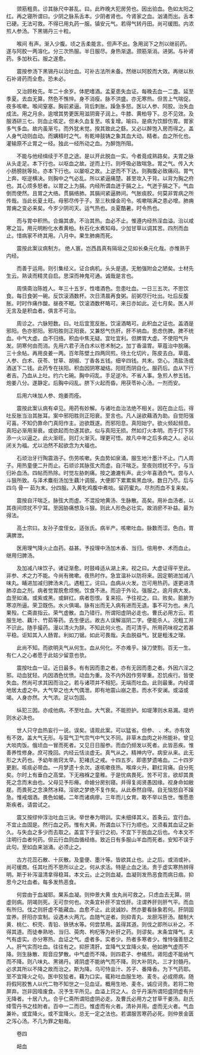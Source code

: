 <!-- { "loadSidebar": true } -->
　　颈筋粗贲。诊其脉尺中甚乱。曰。此昨晚大犯房劳也。因出验血。色如太阳之红。再之寝所谓曰。少阴之脉系舌本。少阴者肾也。今肾家之血。汹涌而出。舌本已硬。无法可救。不得已用丸药一服。镇安元气。若得气转丹田。尚可缓图。内浓煎人参汤。下黑锡丹三十粒。

　　喉间 有声。渐入少腹。顷之舌柔能言。但声不出。急用润下之剂以继前药。遂与阿胶一两溶化。分三次热服。半日服尽。身热渐退。颈筋渐消。进粥。与补肾药。多加秋石。服之遂愈。

　　震按参汤下黑锡丹以治吐血。可补古法所未备。然继以阿胶而大效。再继以秋石补肾药而全愈。恐未必。

　　又治顾枚先。年二十余岁。体肥嗜酒。孟夏患失血证。每晚去血一二盏。延至季夏。去血无算。然色不憔悴。身不消瘦。脉不洪盛。亦无寒热。但苦上气喘促。夜多咳嗽。喉间窒塞。胸前紧逼。背后刺胀。躁急多怒。医以人参、阿胶。治失血成法。用之月余。逾增其势更医用滋阴膏子润上。牛膝、黄柏导下。总不见效。及服酒研三七。则血止咳定。但未久血复至。咳复增。喻曰。是病为饮醇伤胃。胃家多气多血。故内虽渐亏。而外犹未觉。揆其致此之繇。又必以醉饱入房而得之。盖人身气动则血动。而媾精时之气。有乾坤鼓铸之象其血大动。精者。血之所化也。灌输原不止胃之一经。独此一经所动之血。为醉饱所阻。

　　不能与他经缉续于不息之途。是以开此脱血一实。今者竟成熟路矣。夫胃之脉从头走足。本下行也。以呕血之故。逆而上行。则呼吸必致喘急。胃之气。传入大小肠膀胱等处。亦本下行也。以屡呕之故。上逆而不下达。则胸腹必致痛闷。胃气上奔。呕逆横决。则胸中之气必乱。所以紧逼痛楚。甚至攻入于背。以背为胸之府也。其心烦多怒者。以胃之上为膈。内经所谓血迸于膈之上。气迸于膈之下。气血倒而使然。且胃之大络。贯膈络肺。其膈间紧逼肺间。气胀痰胶。何莫非胃病之所传哉。当此长夏土旺。母邪尽传于子。至三秋燥金司令。咳嗽喘满之患必增。肺痈胃痈之变必来矣。今岁少阴司天。运气热也。炎夏酷暑。时令热也。

　　而与胃中积热。合煽其虐。不治其热。血必不止。惟遵内经热淫血溢。治以咸寒之旨。用元明粉化水煮黄柏。秋石化水煮知母。少加甘草以调其苦。四剂而血止。惜病家不终其用。八月中。果生肺痈而死。

　　震按此案议病制方。 绝人寰。岂西昌真有隔垣之见如长桑元化哉。亦惟熟于内经。

　　而善于运用。则引集经义。证合病机。头头是道。无勉强附会之陋矣。士材先生云。熟读而精灵自启。思深而神鬼可通。诚哉是言也。

　　周慎斋治陈姓人。年三十五岁。性嗜酒色。忽患吐血。一日三五次。不思饮食。每日食粥一碗。反饮滚酒数杯。次日清晨再食粥。前粥尽行吐出。吐后反腹胀。时时作痛作酸。昼夜不眠。饮滚酒数杯略可。来日亦如此。近七月矣。医人并无言及是积血者。俱言不可治。

　　周诊之。六脉短数。曰。吐后宜宽反胀。饮滚酒略可。此积血之证也。盖酒是邪阳。色亦邪阳。邪阳胜则正阳衰。又兼怒气伤肝。肝不纳血。思虑伤脾。脾不统血。中气大虚。血不归络。积血中焦无疑。宜吐宜利。但脾胃大虚。不使阳气升发。阴寒何由而消。先用六君子汤白术以苍术制之。加丁香温胃。草蔻治中脘痛。三十余帖。再用良姜一两。百年陈壁土四两同煎。待土化切片。陈皮去白。草蔻、人参、白术、茯苓、甘草、胡椒、丁香各五钱。细辛四钱。共末。空心。清盐汤或酒送下二钱。此药专在扶阳。积血因阴寒凝结。阳旺而阴自化。服药后。血从下行者吉。乃血从上吐。约六七碗。胸中闷乱。手足逆冷。不省人事。急煎人参五钱。炮姜八分。遂静定。后胸中闷乱。脐下火起而昏。用茯苓补心汤。一剂而安。

　　后用六味加人参、炮姜而痊。

　　震按此案认病有卓见。用药有妙解。与诸吐血治法绝不相关。因在血止后。得吐反胀当治其胀耳。案中邪阳胜则正阳衰。至言也。凡人逞欲藉酒为助。自觉阳强可喜。不知仍靠命门真阳作主。迨欲既遂。而邪阳息。真阳始宁。欲火频起频息。真阳必渐用渐衰。或欲起而勿遂其欲。似与真阳无损。然如灯火本明。而于灯下另添一火以逼之。此火渐旺。则灯火渐灭。理更可悟。故凡中年之后多病之人。必以闭关为福。尤以泊然不起欲念为大福也。

　　石顽治牙行陶震涵子。伤劳咳嗽。失血势如泉涌。服生地汁墨汁不止。门人周子。用热童便二升而止。石顽诊其脉弦大而虚。自汗喘乏。至夜则烦扰不宁。与当归补血汤。四帖而热除。时觉左胁刺痛。按之漉漉有声。此少年喜酒负气。尝与人斗狠所致。与泽术麋衔汤加生藕汁调服。大便即下累累紫黑血块。数日乃尽。后与四乌 骨一 茹为末。分四服。入黄牝鸡腹中煮啖。留药蜜丸。尽剂而血不复来矣。

　　震按自汗喘乏。脉弦大而虚。不混投地黄汤、生脉散。高矣。用补血汤者。以其夜间烦扰不宁耳。至因胁痛想及斗狠。则此人形色必壮实。故消瘀不补益。最为得法。

　　高士宗曰。友孙子度侄女。适张氏。病半产。咳嗽吐血。脉数而涩。色白。胃满脾泄。

　　医用理气降火止血药。益甚。予投理中汤加木香、当归。倍用参、术而血止。继用归脾汤。

　　及加减八味饮子。诸证渐愈。时鼓峰适从湖上来。视之曰。大虚证得平至此。非参、术之力不能。今尚有微嗽。夜热时作。急宜温补以防将来。因定朝进加减八味丸。晡进加减归脾汤未几。遇粗工。诧曰。血病从火发。岂可用热药。遂更进清肺凉血之剂。病者觉胃脘愈烦惋。饮食不进。而迫于外论。强服之。逾月病大发。血至如涌。或紫或黑。或鲜红。病者怨恨。复来招。予往视之。曰。败矣。脏腑为寒凉所逼。荣卫既伤。水火俱竭。脉有出而无入病有进而无退。事不可为也。未几果殁。仁斋直指云。荣气虚散。血乃错行。所谓阳虚阴必走也。曹氏必用方云。若服生地、藕汁、竹茹等药。去生便远。故古人误解滋阴二字。便能杀人。况粗工并不识此。随手撮药。漫以清火为辞。不知此何火也。而可清乎。所用药味视之若甚平稳。讵知其入人肠胃。利如刀锯。如此可畏哉。夫血脱益气。犹是粗浅之理。

　　此尚不知。而欲明夫气从何生。血从何化。不亦难乎。操刀使割。百无一生。有仁人之心者愿于此姑少留意也欤。

　　震按吐血一证。近日最多。有有因而患之者。亦有无因而患之者。外因六淫之邪。动血犹轻。内因酒色忧愤。动血为重。及不内外因作劳举重。忍饥疾行。皆使失血。然尚可求其因而治之。若与诸项并不相犯。无端而吐血。此则最重。内经谓地居太虚之中。大气举之也大气偶泄。即有地震山崩之患。而水不安澜。或溢或竭。人身亦然。大气浓。足以包固。

　　纵犯三因。亦成他病。不至吐血。大气衰。不能担护。如堤薄则水易漏。堤坍则水必决也。

　　世人只守血热妄行一说。误矣。请观此案。可以猛省。但参、 、术。亦有效有不效。盖大气无形。与营气卫气宗气中气又不同。非草木血肉之补所能补。曾见大啖肉饭。俄顷血一冒而死者。又见日日服参。而血仍频发以死者。此皆恶疾。惟善养性修身。庶可挽回。内经云恬淡虚无。真气从之。精神内守。病安从来。此无形之大药也。予幼年凿窍太早。犯褚氏之戒。十四五岁。即患梦遗咯血。二十四岁更剧。咳痰必带血。一月梦遗十余次。遂咳嗽夜热。喉痒火升。颧红背痛。自分死矣。尔时上有垂白之高堂。下无襁褓之童稚。于是忧病畏死。苦不可言。欲却其畏死之念而末由也。父母见予形瘠。命媳分房别寝。并得复阅贤愚因缘。视身命如敝屣。而畏死之念涣然冰释。淫欲之梦绝不复作矣。从此泰然自得。自无恼怒自不躁急。惟戒烟酒。畏色如蝎。二年而诸病瘳。三年而儿女育。敢不举以告世。惟愿患斯疾者。请尝试之。

　　震又按缪仲淳治吐血三诀。举世奉为明训。实未细绎其义。首条云。宜行血。不宜止血固是。然行血之药。惟有大黄。所谓血以下行为顺也。又须看其血证之新久。与失血之多少而去取之。盖宜下于妄行之初。不宜下于脱血之后也。今本文不注明行血者何药。但云行血则血循经络。致近日有多服山羊血而死者。安知不误于此句。至如血来汹涌。必须止之。

　　古方花蕊石散、十灰散。及童便、墨汁等。皆欲其止也。止之后。或消或补。尚可缓商。任其吐而不思所以止之。何从求活。特是止血之法。贵于虚实寒热辨得明。斯于补泻温清拿得稳耳。本文云。止之则血凝。血凝则发热恶食而病日痼。抑思今之吐血者。每多发热恶食。

　　何尝由于血凝耶。果系血凝。则仲景大黄 虫丸尚可救之。只虑血去无算。阴虚则病。阴竭则死。无可奈何也。次条宜补肝不宜伐肝。注谓养肝则肝气平。而血有所归。伐之则肝虚不能藏血。血愈不止。此说诚妙。然亦要看脉象若何。肝阴固宜养。肝阳亦宜制。设遇木火两亢。血随气逆者。则抑青丸、龙胆泻肝汤。醋制大黄、桃仁、枳壳、青铅、铁锈水等。何尝禁用。盖得其道。则伐之即所以补之。不得其道。而徒奉熟地、当归、萸肉、枸杞等为补肝之药。则谬矣。末条宜降气。夫气有虚实。亦分寒热。血证之气。虚者多。实者少。热者多寒者少。惟恃强善怒之人。肝气实而吐血。往往有之。抑肝清肝。宜降气又宜降火矣。他如肺气虚而不降。则生脉散、观音应梦散。中气虚而不降。则四君子、参橘煎。肾阳虚不能纳气而不降。则八味丸、黑锡丹。肾阴虚不能纳气而不降。则大补阴丸、三才封髓丹。必求其所以不降之故而治之。斯为降。乌可恃韭汁、苏子、番降香。为下气药耶。至不宜降火之句。医中狡狯者。藉为口实。辄称吐血服生地、麦冬。必成痨病。随将假阿胶售人以代二物不知世之一见血证。概用生地、麦冬。诚应诃责。若将二物屏弃。岂非因噎废食。况予生平所见。血溢上窍之人。合乎丹溪所谓阳盛阴虚有升无降者。十居八九。合乎仁斋所谓阳虚阴必走。及曹氏必用方之甘草干姜汤。赵氏绛雪丹书之桂附者。百中一二而已。惟虚而有火者。清补并用。虚而无火者。气血兼补。或宜降火。或不宜降火。总无一定之法也。若谓服苦寒药必死。则仲景金匮之泻心汤。不几为罪之魁哉。

　　卷四

　　衄血

